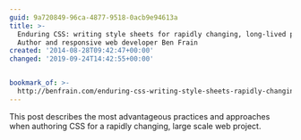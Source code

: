 ```yaml
---
guid: 9a720849-96ca-4877-9518-0acb9e94613a
title: >-
  Enduring CSS: writing style sheets for rapidly changing, long-lived projects -
  Author and responsive web developer Ben Frain
created: '2014-08-28T09:42:47+00:00'
changed: '2019-09-24T14:42:55+00:00'


bookmark_of: >-
  http://benfrain.com/enduring-css-writing-style-sheets-rapidly-changing-long-lived-projects/
---
```



This post describes the most advantageous practices and approaches when authoring CSS for a rapidly changing, large scale web project.
